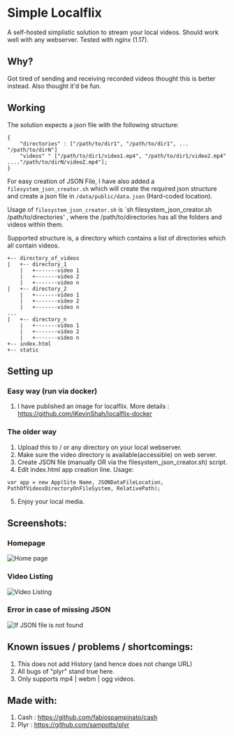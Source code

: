 # Simple Localflix

A self-hosted simplistic solution to stream your local videos. Should work well with any webserver. Tested with nginx (1.17).

## Why?

Got tired of sending and receiving recorded videos thought this is better instead. Also thought it'd be fun.

## Working
The solution expects a json file with the following structure:
````
{
    "directories" : ["/path/to/dir1", "/path/to/dir1", ... "/path/to/dirN"]
    "videos" " ["/path/to/dir1/video1.mp4", "/path/to/dir1/video2.mp4" ...."/path/to/dirN/videoZ.mp4"];
}
````

For easy creation of JSON File, I have also added a `filesystem_json_creator.sh` which will create the required json structure and create a json file in `/data/public/data.json` (Hard-coded location).

Usage of `filesystem_json_creator.sh` is `sh filesystem_json_creator.sh /path/to/directories' , where the /path/to/directories has all the folders and videos within them.

Supported structure is, a directory which contains a list of directories which all contain videos.

````
+-- directory_of_videos
|   +-- directory_1
    |   +-------video 1
    |   +-------video 2
    |   +-------video n
|   +-- directory_2
    |   +-------video 1
    |   +-------video 2
    |   +-------video n
...
|   +-- directory_n
    |   +-------video 1
    |   +-------video 2
    |   +-------video n
+-- index.html
+-- static
````

## Setting up

### Easy way (run via docker)

1. I have published an image for localflix. More details : https://github.com/iKevinShah/localflix-docker

### The older way

1. Upload this to / or any directory on your local webserver.
2. Make sure the video directory is available(accessible) on web server.
3. Create JSON file (manually OR via the filesystem_json_creator.sh) script.
4. Edit index.html app creation line.
   Usage: 
````
var app = new App(Site Name, JSONDataFileLocation, PathOfVideosDirectoryOnFileSystem, RelativePath);
````

5. Enjoy your local media.

## Screenshots: 

### Homepage
![Home page](https://www.ikevinshah.com/static/localflix/localflix-home.png)

### Video Listing
![Video Listing](https://www.ikevinshah.com/static/localflix/localflix-videolisting.png)

### Error in case of missing JSON
![If JSON file is not found](https://www.ikevinshah.com/static/localflix/localflix-error.png)

## Known issues / problems / shortcomings: 

1. This does not add History (and hence does not change URL)
2. All bugs of "plyr" stand true here.
3. Only supports mp4 | webm | ogg videos.


## Made with: 
1. Cash : https://github.com/fabiospampinato/cash
2. Plyr : https://github.com/sampotts/plyr
